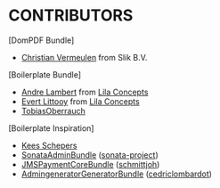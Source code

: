 CONTRIBUTORS
============

[DomPDF Bundle]
- [Christian Vermeulen](/christianvermeulen) from Slik B.V.

[Boilerplate Bundle]
- [Andre Lambert](/afjlambert) from [Lila Concepts](/LilaConcepts)
- [Evert Littooy](/littooy) from [Lila Concepts](/LilaConcepts)
- [TobiasOberrauch](/TobiasOberrauch)

[Boilerplate Inspiration]
- [Kees Schepers](/keesschepers)
- [SonataAdminBundle](/sonata-project/SonataAdminBundle) ([sonata-project](/sonata-project))
- [JMSPaymentCoreBundle](/schmittjoh/JMSPaymentCoreBundle) ([schmittjoh](/schmittjoh))
- [AdmingeneratorGeneratorBundle](/cedriclombardot/AdmingeneratorGeneratorBundle) ([cedriclombardot](/cedriclombardot))

